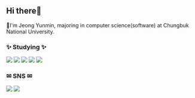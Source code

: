 <h2 align="left"> Hi there👋 </h3>
<p align="leftr"> 🌱I'm Jeong Yunmin, majoring in computer science(software) at Chungbuk National University. </p>
<h3 align="left"> ✨ Studying ✨</h3>
<div align="left">
    <img src="https://img.shields.io/badge/React-61DAFB?style=flat&logo=react&logoColor=black">
    <img src="https://img.shields.io/badge/C++-00599C?style=flat&logo=C++&logoColor=white">
    <img src="https://img.shields.io/badge/Java-007396?style=flat&logo=Java&logoColor=white">
    <img src="https://img.shields.io/badge/JavaScript-F7DF1E?style=flat&logo=JavaScript&logoColor=white">
    <img src="https://img.shields.io/badge/Python-3776AB?style=flat&logo=Python&logoColor=white">
</div>
<h3 align="left"> ️✉ SNS ✉ </h3>
<div align="left">
    <a href="wda021212@gmail.com" target="_blank"><img src="https://img.shields.io/badge/Gmail-EA4335?style=flat&logo=Gmail&logoColor=white"/></a>
    <a href="https://velog.io/@wda021212" target="_blank"><img src="https://img.shields.io/badge/Velog-20C997?style=flat&logo=Velog&logoColor=white"/></a>
</div>
